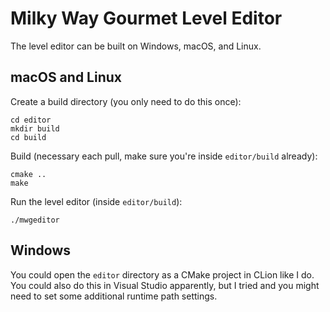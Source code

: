 # Milky Way Gourmet Level Editor

The level editor can be built on Windows, macOS, and Linux.

## macOS and Linux

Create a build directory (you only need to do this once):

```
cd editor
mkdir build
cd build
```

Build (necessary each pull, make sure you're inside `editor/build` already):

```
cmake ..
make
```

Run the level editor (inside `editor/build`):

```
./mwgeditor
```

## Windows

You could open the `editor` directory as a CMake project in CLion like I do. 
You could also do this in Visual Studio apparently, but I tried and you might need to set some additional runtime path settings.
